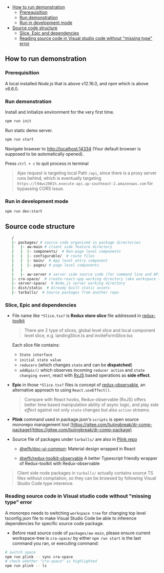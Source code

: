 <!-- TOC -->

- [How to run demonstration](#how-to-run-demonstration)
  - [Prerequisition](#prerequisition)
  - [Run demonstration](#run-demonstration)
  - [Run in development mode](#run-in-development-mode)
- [Source code structure](#source-code-structure)
  - [Slice, Epic and dependencies](#slice-epic-and-dependencies)
  - [Reading source code in Visual studio code without "missing type" error](#reading-source-code-in-visual-studio-code-without-missing-type-error)

<!-- /TOC -->

## How to run demonstration
### Prerequisition
A local installed _Node.js_ that is above v12.16.0, and _npm_ which is above v6.6.0.
### Run demonstration
Install and initialize environment for the very first time.
```bash
npm run init
```

Run static demo server.
```bash
npm run start
```
Navigate brawser to [http://localhost:14334](http://localhost:14334) (Your default browser is supposed to be automatically opened).

Press `ctrl + c` to quit process in terminal

> Ajax request is targeting local Path `/api`, since there is a proxy server runs behind, which is eventually targeting `https://l94wc2001h.execute-api.ap-southeast-2.amazonaws.com` for bypassing CORS issue.
### Run in development mode
```bash
npm run dev:start
```

## Source code structure
```bash
   /
   |- packages/ # source code organized in package directories
   |   |- aw-main # client side feature directory
   |   |  |- components/  # Non-page level components
   |   |  |- configurable/  # route files
   |   |  |- main/  # App level entry component
   |   |  |- pages/ # page level components
   |   |
   |   |- aw-server # server side source code (for command line and API proxying)
   |- cra-space/  # create-react-app working directory (aka workspace tree)
   |- server-space/  # Node.js server working directory
   |- dist/static  # Already built static assets
   |- tarballs/  # Source packages from another repo
```

### Slice, Epic and dependencies
- File name like `*Slice.tsx?` is **Redux store slice** file addressed in [redux-toolkit](https://redux-toolkit.js.org/)
  > There are 2 type of slices, global level slice and local component level slice, e.g. landingSlice.ts and inviteFormSlice.tsx

  Each slice file contains:
    - `State interface`
    - `initial state value`
    - `reducers` (which changes `state` and can be **dispatched**)
    - `addEpic()` which observes incoming `reducer action` and `state changing event`, react with [RxJS](https://rxjs-dev.firebaseapp.com/) based operations as **side effect**.

- **Epic** in those `*Slice.tsx?` files is concept of [redux-observable](https://redux-observable.js.org/), an alternative approach to using `React.useEffect()`.
  > Compare with React hooks, Redux-observable (RxJS) offers better time based manipulation ability of async logic, and play _side effect_ against not only `state` changes but also `action` streams.

- **Plink** command used in package.json's `scripts` is open source monorepo management tool [https://gitee.com/liujingbreak/dr-comp-package](https://gitee.com/liujingbreak/dr-comp-package)

- Source file of packages under `tarballs/` are also in [Plink repo](https://gitee.com/liujingbreak/dr-comp-package/tree/master)

  - [@wfh/doc-ui-common](https://gitee.com/liujingbreak/dr-comp-package/tree/master/doc-app/doc-ui-common/client): Material design wrapped in React

  - [@wfh/redux-toolkit-observable](https://gitee.com/liujingbreak/dr-comp-package/tree/master/main/redux-toolkit-observable) A better Typescript friendly wrapper of Redux-toolkit with Redux-observable

> Client side node packages in `tarballs/` actually contains source TS files without compilation, so they can be browsed by following Visual Studio Code type interence.
### Reading source code in Visual studio code without "missing type" error
A monorepo needs to switching `workspace tree` for changing top level tsconfig.json file to make Visual Studio Code be able to inference dependencies for specific source code package.

- Before read source code of `packages/aw-main`, please ensure current workspace-tree is `cra-space/` by either `npm run start` is the last command you ran, or executing command:
```bash
# switch space
npm run plink -- sync cra-space
# check whether "cra-space" is highlighted
npm run plink -- ls
```


